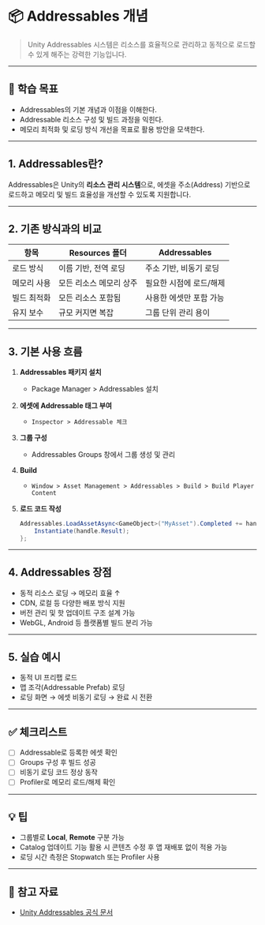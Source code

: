 # 📦 Addressables 개념

> Unity Addressables 시스템은 리소스를 효율적으로 관리하고 동적으로 로드할 수 있게 해주는 강력한 기능입니다.

---

## 🎯 학습 목표

- Addressables의 기본 개념과 이점을 이해한다.
- Addressable 리소스 구성 및 빌드 과정을 익힌다.
- 메모리 최적화 및 로딩 방식 개선을 목표로 활용 방안을 모색한다.

---

## 1. Addressables란?

Addressables은 Unity의 **리소스 관리 시스템**으로, 에셋을 주소(Address) 기반으로 로드하고 메모리 및 빌드 효율성을 개선할 수 있도록 지원합니다.

---

## 2. 기존 방식과의 비교

| 항목 | Resources 폴더 | Addressables |
|------|------------------|--------------|
| 로드 방식 | 이름 기반, 전역 로딩 | 주소 기반, 비동기 로딩 |
| 메모리 사용 | 모든 리소스 메모리 상주 | 필요한 시점에 로드/해제 |
| 빌드 최적화 | 모든 리소스 포함됨 | 사용한 에셋만 포함 가능 |
| 유지 보수 | 규모 커지면 복잡 | 그룹 단위 관리 용이 |

---

## 3. 기본 사용 흐름

1. **Addressables 패키지 설치**
   - Package Manager > Addressables 설치

2. **에셋에 Addressable 태그 부여**
   - `Inspector > Addressable 체크`

3. **그룹 구성**
   - Addressables Groups 창에서 그룹 생성 및 관리

4. **Build**
   - `Window > Asset Management > Addressables > Build > Build Player Content`

5. **로드 코드 작성**
   ```csharp
   Addressables.LoadAssetAsync<GameObject>("MyAsset").Completed += handle => {
       Instantiate(handle.Result);
   };
   ```

---

## 4. Addressables 장점

- 동적 리소스 로딩 → 메모리 효율 ↑
- CDN, 로컬 등 다양한 배포 방식 지원
- 버전 관리 및 핫 업데이트 구조 설계 가능
- WebGL, Android 등 플랫폼별 빌드 분리 가능

---

## 5. 실습 예시

- 동적 UI 프리팹 로드
- 맵 조각(Addressable Prefab) 로딩
- 로딩 화면 → 에셋 비동기 로딩 → 완료 시 전환

---

## ✅ 체크리스트

- [ ] Addressable로 등록한 에셋 확인
- [ ] Groups 구성 후 빌드 성공
- [ ] 비동기 로딩 코드 정상 동작
- [ ] Profiler로 메모리 로드/해제 확인

---

## 💡 팁

- 그룹별로 **Local**, **Remote** 구분 가능
- Catalog 업데이트 기능 활용 시 콘텐츠 수정 후 앱 재배포 없이 적용 가능
- 로딩 시간 측정은 Stopwatch 또는 Profiler 사용

---

## 🔗 참고 자료

- [Unity Addressables 공식 문서](https://docs.unity3d.com/Packages/com.unity.addressables@latest)
